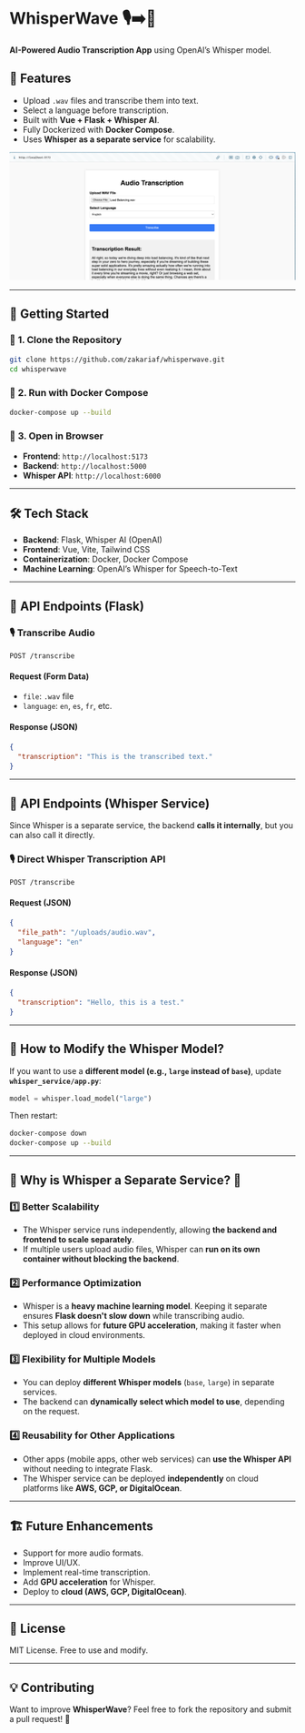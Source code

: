 # WhisperWave 🎙️➡️📝

**AI-Powered Audio Transcription App** using OpenAI’s Whisper model.

## 🚀 Features
- Upload `.wav` files and transcribe them into text.
- Select a language before transcription.
- Built with **Vue + Flask + Whisper AI**.
- Fully Dockerized with **Docker Compose**.
- Uses **Whisper as a separate service** for scalability.

![WhisperWave Screenshot](screenshot.png)

---

## 📌 Getting Started

### 🔹 **1. Clone the Repository**
```bash
git clone https://github.com/zakariaf/whisperwave.git
cd whisperwave
```

### 🔹 **2. Run with Docker Compose**
```bash
docker-compose up --build
```

### 🔹 **3. Open in Browser**
- **Frontend**: `http://localhost:5173`
- **Backend**: `http://localhost:5000`
- **Whisper API**: `http://localhost:6000`

---

## 🛠️ Tech Stack
- **Backend**: Flask, Whisper AI (OpenAI)
- **Frontend**: Vue, Vite, Tailwind CSS
- **Containerization**: Docker, Docker Compose
- **Machine Learning**: OpenAI’s Whisper for Speech-to-Text

---

## 📄 API Endpoints (Flask)

### 🎙️ **Transcribe Audio**
```http
POST /transcribe
```

#### **Request (Form Data)**
- `file`: `.wav` file
- `language`: `en`, `es`, `fr`, etc.

#### **Response (JSON)**
```json
{
  "transcription": "This is the transcribed text."
}
```

---

## 📄 API Endpoints (Whisper Service)
Since Whisper is a separate service, the backend **calls it internally**, but you can also call it directly.

### 🎙️ **Direct Whisper Transcription API**
```http
POST /transcribe
```

#### **Request (JSON)**
```json
{
  "file_path": "/uploads/audio.wav",
  "language": "en"
}
```

#### **Response (JSON)**
```json
{
  "transcription": "Hello, this is a test."
}
```

---

## 🔧 **How to Modify the Whisper Model?**
If you want to use a **different model (e.g., `large` instead of `base`)**, update **`whisper_service/app.py`**:

```python
model = whisper.load_model("large")
```

Then restart:
```bash
docker-compose down
docker-compose up --build
```

---

## 📌 Why is Whisper a Separate Service? 🤔

### **1️⃣ Better Scalability**
- The Whisper service runs independently, allowing **the backend and frontend to scale separately**.
- If multiple users upload audio files, Whisper can **run on its own container without blocking the backend**.

### **2️⃣ Performance Optimization**
- Whisper is a **heavy machine learning model**. Keeping it separate ensures **Flask doesn't slow down** while transcribing audio.
- This setup allows for **future GPU acceleration**, making it faster when deployed in cloud environments.

### **3️⃣ Flexibility for Multiple Models**
- You can deploy **different Whisper models** (`base`, `large`) in separate services.
- The backend can **dynamically select which model to use**, depending on the request.

### **4️⃣ Reusability for Other Applications**
- Other apps (mobile apps, other web services) can **use the Whisper API** without needing to integrate Flask.
- The Whisper service can be deployed **independently** on cloud platforms like **AWS, GCP, or DigitalOcean**.

---

## 🏗️ Future Enhancements
- Support for more audio formats.
- Improve UI/UX.
- Implement real-time transcription.
- Add **GPU acceleration** for Whisper.
- Deploy to **cloud (AWS, GCP, DigitalOcean)**.

---

## 📝 License
MIT License. Free to use and modify.

---

## 💡 **Contributing**
Want to improve **WhisperWave**? Feel free to fork the repository and submit a pull request! 🚀
